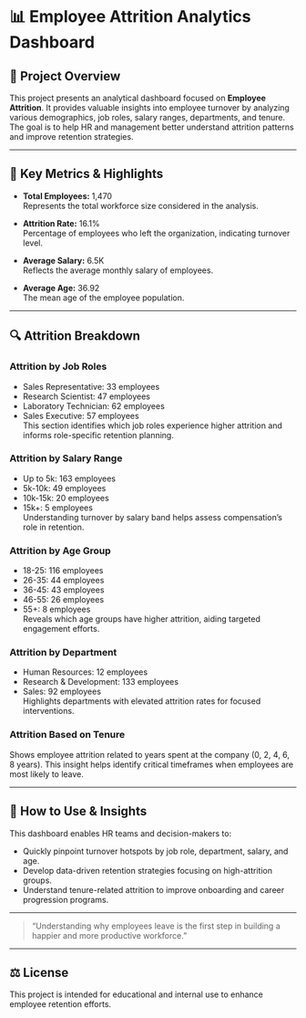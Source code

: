 # 📊 Employee Attrition Analytics Dashboard

## 🧭 Project Overview  
This project presents an analytical dashboard focused on **Employee Attrition**. It provides valuable insights into employee turnover by analyzing various demographics, job roles, salary ranges, departments, and tenure. The goal is to help HR and management better understand attrition patterns and improve retention strategies.

---

## 📌 Key Metrics & Highlights  

- **Total Employees:** 1,470  
  Represents the total workforce size considered in the analysis.

- **Attrition Rate:** 16.1%  
  Percentage of employees who left the organization, indicating turnover level.

- **Average Salary:** 6.5K  
  Reflects the average monthly salary of employees.

- **Average Age:** 36.92  
  The mean age of the employee population.

---

## 🔍 Attrition Breakdown  

### Attrition by Job Roles  
- Sales Representative: 33 employees  
- Research Scientist: 47 employees  
- Laboratory Technician: 62 employees  
- Sales Executive: 57 employees  
This section identifies which job roles experience higher attrition and informs role-specific retention planning.

### Attrition by Salary Range  
- Up to 5k: 163 employees  
- 5k-10k: 49 employees  
- 10k-15k: 20 employees  
- 15k+: 5 employees  
Understanding turnover by salary band helps assess compensation’s role in retention.

### Attrition by Age Group  
- 18-25: 116 employees  
- 26-35: 44 employees  
- 36-45: 43 employees  
- 46-55: 26 employees  
- 55+: 8 employees  
Reveals which age groups have higher attrition, aiding targeted engagement efforts.

### Attrition by Department  
- Human Resources: 12 employees  
- Research & Development: 133 employees  
- Sales: 92 employees  
Highlights departments with elevated attrition rates for focused interventions.

### Attrition Based on Tenure  
Shows employee attrition related to years spent at the company (0, 2, 4, 6, 8 years). This insight helps identify critical timeframes when employees are most likely to leave.

---

## 🚀 How to Use & Insights  
This dashboard enables HR teams and decision-makers to:  
- Quickly pinpoint turnover hotspots by job role, department, salary, and age.  
- Develop data-driven retention strategies focusing on high-attrition groups.  
- Understand tenure-related attrition to improve onboarding and career progression programs.  

---

> “Understanding why employees leave is the first step in building a happier and more productive workforce.”  

---

## ⚖️ License  
This project is intended for educational and internal use to enhance employee retention efforts.
